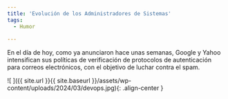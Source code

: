 ```yaml
---
title: 'Evolución de los Administradores de Sistemas'
tags: 
  - Humor
  
---
```


En el día de hoy, como ya anunciaron hace unas semanas, Google y Yahoo intensifican sus políticas de verificación de protocolos de autenticación para correos electrónicos, con el objetivo de luchar contra el spam.

![ ]({{ site.url }}{{ site.baseurl }}/assets/wp-content/uploads/2024/03/devops.jpg){: .align-center }